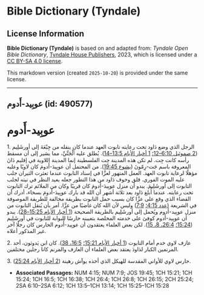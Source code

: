 # Bible Dictionary (Tyndale)

## License Information

**Bible Dictionary (Tyndale)** is based on and adapted from: _Tyndale Open Bible Dictionary_, [Tyndale House Publishers](https://tyndaleopenresources.com/), 2023, which is licensed under a [CC BY-SA 4.0 license](https://creativecommons.org/licenses/by-sa/4.0/legalcode.en).

This markdown version (created `2025-10-20`) is provided under the same license.



--------------------------------

## عوبِيد-أَدوم (id: 490577)

عوبِيد\-أَدوم
=============

1\. الرجل الذي وضع دَاود تحت رعايته تابوت العهد عندما كان ينقله من جِبْعَةَ إلى أورشَلِيم ([2 صموئيل 6:10–12؛](https://ref.ly/2Sam6:10-2Sam6:12) [1 أخبار الأيام 13:5–14](https://ref.ly/1Chr13:5-1Chr13:14)). يُطلق عليه ٱلْجَتِّيِّ، مما يشير إلى أن مسقط رأسه كانت جِت. لم تكن هذه المدينة جِت الفلسطينة إنما المدينة اللاوية في إقليم دَانَ المعروفة باسم جَت\-رِمّونَ ([يشوع 19:45](https://ref.ly/Josh19:45)). من المحتمل أن عوبِيدَ\-أَدومَ كان لاويًا وعليه مؤهلًا لرعاية تابوت العهد. العمل المتهور لعزَّا في إسناد التابوت عندما تعثرت الثيران جلب عليه الموت الفوري. قلق وخوف دَاود من هذا التطور جعله يعيد النظر في نيته لجلب التابوت إلى أورشَلِيمَ. يبدو أن منزل عوبِيدَ\-أَدومَ كان قريبًا وكان من الملائم ترك التابوت تحت رعايته. عندما أُبلغ دَاود بعد ثلاثة أشهر أن الله قد بارك عوبِيدَ\-أَدومَ بسخاء، أدرك أن القضاء الذي وقع على عزَّا كان بسبب حمل التابوت بطريقة مخالفة للطريقة الموصوفة في الشريعة ([عدد 4:15؛](https://ref.ly/Num4:15) [7:9](https://ref.ly/Num7:9)) وليس لأن الله كان غاضبًا من عزَّا. أمر بأن يُنقل التابوت من منزل عوبِيد\-أَدوم ويُحمل إلى أورشَلِيم بالطريقة الصحيحة ([1 أخبار الأيام 15:25–28](https://ref.ly/1Chr15:25-1Chr15:28)). يبدو أن عوبِيد\-أَدوم كوفئ على خدمته المخلصة بتعيينه حارسًا للبوابة للتابوت في أورشَلِيم ([15:24؛](https://ref.ly/1Chr15:24) [26:4، 8، 15](https://ref.ly/1Chr26:4,1Chr26:8,1Chr26:15)). لكن بعض العلماء يعتقدون أن عوبِيد\-أَدوم الحارس كان رجلًا آخر غير المذكور أعلاه.

2\. عازف لاوي خدم أمام التابوت ([1 أخبار الأيام 15:21؛](https://ref.ly/1Chr15:21) [16:5، 38](https://ref.ly/1Chr16:5,1Chr16:38)). كان ابن يَدوثون، أحد المرنمين الكبار لدَاودَ يعتقد بعض العلماء أن العازف والمرنم كانا رجلين مختلفين.

3\. حارس لاوي للأواني المقدسة للهيكل الذي أخذه يوآش رهينة ([2 أخبار الأيام 25:24](https://ref.ly/2Chr25:24)).

* **Associated Passages:** NUM 4:15; NUM 7:9; JOS 19:45; 1CH 15:21; 1CH 15:24; 1CH 16:5; 1CH 16:38; 1CH 26:4; 1CH 26:8; 1CH 26:15; 2CH 25:24; 2SA 6:10–2SA 6:12; 1CH 13:5–1CH 13:14; 1CH 15:25–1CH 15:28


